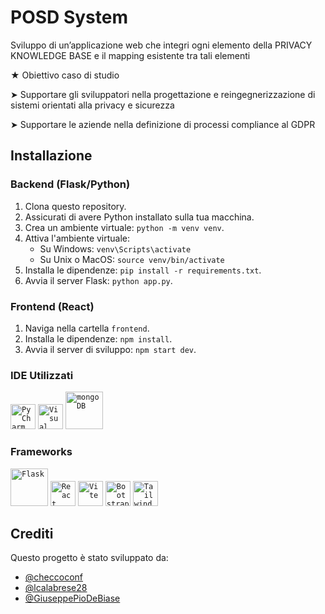 # POSD System

Sviluppo di un’applicazione web che integri ogni elemento della PRIVACY KNOWLEDGE BASE e il mapping esistente tra tali elementi

★ Obiettivo caso di studio

➤ Supportare gli sviluppatori nella progettazione e reingegnerizzazione di sistemi orientati alla privacy e sicurezza

➤ Supportare le aziende nella definizione di processi compliance al GDPR

## Installazione

### Backend (Flask/Python)

1. Clona questo repository.
2. Assicurati di avere Python installato sulla tua macchina.
3. Crea un ambiente virtuale: `python -m venv venv`.
4. Attiva l'ambiente virtuale:
    - Su Windows: `venv\Scripts\activate`
    - Su Unix o MacOS: `source venv/bin/activate`
5. Installa le dipendenze: `pip install -r requirements.txt`.
6. Avvia il server Flask: `python app.py`.

### Frontend (React)

1. Naviga nella cartella `frontend`.
2. Installa le dipendenze: `npm install`.
3. Avvia il server di sviluppo: `npm start dev`.

### IDE Utilizzati
<code><img alt="PyCharm" width="40px" src="https://upload.wikimedia.org/wikipedia/commons/thumb/1/1d/PyCharm_Icon.svg/1024px-PyCharm_Icon.svg.png"/></code>
<code><img alt="Visual Studio Code" width="40px" src="https://upload.wikimedia.org/wikipedia/commons/thumb/9/9a/Visual_Studio_Code_1.35_icon.svg/2048px-Visual_Studio_Code_1.35_icon.svg.png"/></code>
<code><img alt="mongoDB" width="60px" src="https://upload.wikimedia.org/wikipedia/commons/thumb/9/93/MongoDB_Logo.svg/2560px-MongoDB_Logo.svg.png"/></code>

### Frameworks
<code><img alt="Flask" width="60px" src="https://flask.palletsprojects.com/en/3.0.x/_images/flask-horizontal.png"/></code>
<code><img alt="React" width="40px" src="https://upload.wikimedia.org/wikipedia/commons/thumb/a/a7/React-icon.svg/2300px-React-icon.svg.png"/></code>
<code><img alt="Vite" width="40px" src="https://upload.wikimedia.org/wikipedia/commons/thumb/f/f1/Vitejs-logo.svg/2078px-Vitejs-logo.svg.png"/></code>
<code><img alt="Bootstrap" width="40px" src="https://upload.wikimedia.org/wikipedia/commons/thumb/b/b2/Bootstrap_logo.svg/512px-Bootstrap_logo.svg.png"/></code>
<code><img alt="Tailwind" width="40px" src="https://upload.wikimedia.org/wikipedia/commons/thumb/d/d5/Tailwind_CSS_Logo.svg/512px-Tailwind_CSS_Logo.svg.png?20230715030042"/></code>

## Crediti

Questo progetto è stato sviluppato da:

- [@checcoconf](https://github.com/checcoconf)
- [@lcalabrese28](https://github.com/LorenzoCalabrese03)
- [@GiuseppePioDeBiase](https://github.com/GiuseppePioDeBiase)
